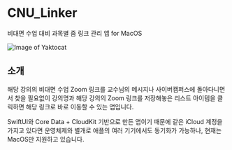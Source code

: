 # CNU_Linker
비대면 수업 대비 과목별 줌 링크 관리 앱 for MacOS


![Image of Yaktocat](https://github.com/eraser3031/Readme-Images/blob/master/CNU_Linker_Main.png)

## 소개

해당 강의의 비대면 수업 Zoom 링크를 교수님의 메시지나 사이버캠퍼스에 돌아다니면서 찾을 필요없이 강의명과 해당 강의의 Zoom 링크를 저장해놓은 리스트 아이템을 클릭하면
해당 링크로 바로 이동할 수 있는 앱입니다.

SwiftUI와 Core Data + CloudKit 기반으로 만든 앱이기 때문에 같은 iCloud 계정을 가지고 있다면 운영체제와 별개로 애플의 여러 기기에서도 동기화가 가능하나, 현재는 MacOS만 지원하고 있습니다.

